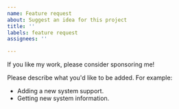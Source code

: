 ```yaml
---
name: Feature request
about: Suggest an idea for this project
title: ''
labels: feature request
assignees: ''

---
```


If you like my work, please consider sponsoring me!

Please describe what you'd like to be added. For example:
 * Adding a new system support.
 * Getting new system information.
